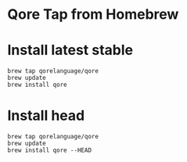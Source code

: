 # Qore Tap from Homebrew

# Install latest stable

```
brew tap qorelanguage/qore
brew update
brew install qore
```

# Install head

```
brew tap qorelanguage/qore
brew update
brew install qore --HEAD
```
